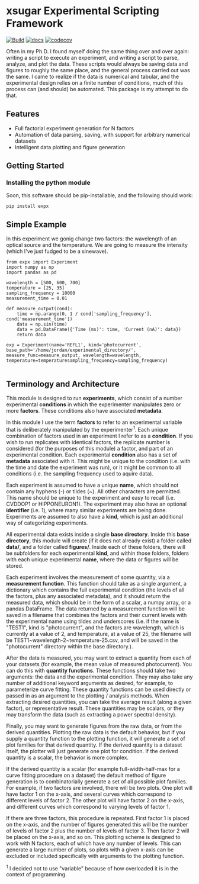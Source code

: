 # xsugar  Experimental Scripting Framework
[![Build](https://github.com/edmundsj/xsugar/actions/workflows/python-package-conda.yml/badge.svg)](https://github.com/edmundsj/xsugar/actions/workflows/python-package-conda.yml) [![docs](https://github.com/edmundsj/xsugar/actions/workflows/build-docs.yml/badge.svg)](https://github.com/edmundsj/xsugar/actions/workflows/build-docs.yml) [![codecov](https://codecov.io/gh/edmundsj/xsugar/branch/main/graph/badge.svg?token=yDhjXn4fZh)](https://codecov.io/gh/edmundsj/xsugar)

Often in my Ph.D. I found myself doing the same thing over and over again: writing a script to execute an experiment, and writing a script to parse, analyze, and plot the data. These scripts would always be saving data and figures to roughly the same place, and the general process carried out was the same. I came to realize if the data is numerical and tabular, and the experimental design relies on a finite number of conditions, much of this process can (and should) be automated. This package is my attempt to do that.

## Features
- Full factorial experiment generation for N factors
- Automation of data parsing, saving, with support for arbitrary numerical datasets
- Intelligent data plotting and figure generation

## Getting Started

### Installing the python module
Soon, this software should be pip-installable, and the following should work:

```
pip install expx
```

## Simple Example
In this experiment we gonig change two factors: the wavelength of an optical source and the temperature. We are going to measure the intensity (which I've just fudged to be a sinewave). 

```
from expx import Experiment
import numpy as np
import pandas as pd

wavelength = [500, 600, 700]
temperature = [25, 35]
sampling_frequency = 10000
measurement_time = 0.01

def measure_output(cond):
    time = np.arange(0, 1 / cond['sampling_frequency'], cond['measurement_time'])
    data = np.sin(time)
    data = pd.DataFrame({'Time (ms)': time, 'Current (nA)': data})
    return data

exp = Experiment(name='REFL1', kind='photocurrent', base_path='/home/jordan/experimental_directory/', measure_func=measure_output, wavelength=wavelength, temperature=temperaturesampling_frequency=sampling_frequency)
        
```

## Terminology and Architecture
This module is designed to run **experiments**, which consist of a number experimental **conditions** in which the experimenter manipulates zero or more **factors**. These conditions also have associated **metadata**. 

In this module I use the term **factors** to refer to an experimental variable that is deliberately manipulated by the experimenter<sup>1</sup>. Each unique combination of factors used in an experiment I refer to as a **condition**. If you wish to run replicates with identical factors, the replicate number is considered (for the purposes of this module) a factor, and part of an experimental condition. Each experimental **condition** also has a set of **metadata** associated with it. This might be unique to the condition (i.e. with the time and date the experiment was run), or it might be common to all conditions (i.e. the sampling frequency used to aquire data). 

Each experiment is assumed to have a unique **name**, which should not contain any hyphens (-) or tildes (~). All other characters are permitted. This name should be unique to the experiment and easy to recall (i.e. CVDDOP1 or HIPPONEURON1). The experiment may also have an optional **identifier** (i.e. 1), where many similar experiments are being done. Experiments are assumed to also have a **kind**, which is just an additional way of categorizing experiments.

All experimental data exists inside a single **base directory**. Inside this **base directory**, this module will create (if it does not already exist) a folder called **data/**, and a folder called **figures/**. Inside each of these folders, there will be subfolders for each experimental **kind**, and within those folders, folders with each unique experimental **name**, where the data or figures will be stored.

Each experiment involves the measurement of some quantity, via a **measurement function**. This function should take as a single argument, a dictionary which contains the full experimental condition (the levels of all the factors, plus any associated metadata), and it should return the measured data, which should be in the form of a scalar, a numpy array, or a pandas DataFrame. The data returned by a measurement function will be saved in a filename that combines the factors and their current levels with the experimental name using tildes and underscores (i.e. if the name is "TEST1", kind is "photocurrent", and the factors are wavelength, which is currently at a value of 2, and temperature, at a value of 25, the filename will be TEST1~wavelength-2~temperature-25.csv, and will be saved in the "photocurrent" directory within the base directory.). 

After the data is measured, you may want to extract a quantity from each of your datasets (for example, the mean value of measured photocurrent). You can do this with **quantity functions**. These functions should take two arguments: the data and the experimental condition. They may also take any number of additional keyword arguments as desired, for example, to parameterize curve fitting. These quantity functions can be used directly or passed in as an argument to the plotting / analysis methods. When extracting desired quantities, you can take the average result (along a given factor), or representative result. These quantities may be scalars, or they may transform the data (such as extracting a power spectral density).

Finally, you may want to generate figures from the raw data, or from the derived quantities. Plotting the raw data is the default behavior, but if you supply a quantity function to the plotting function, it will generate a set of plot families for that derived quantity. If the derived quantity is a dataset itself, the plotter will just generate one plot for condition. If the derived quantity is a scalar, the behavior is more complex.

If the derived quantity is a scalar (for example full-width-half-max for a curve fitting procedure on a dataset) the default method of figure generation is to combinatorially generate a set of all possible plot families. For example, if two factors are involved, there will be two plots. One plot will have factor 1 on the x-axis, and several curves which correspond to different levels of factor 2. The other plot will have factor 2 on the x-axis, and different curves which correspond to varying levels of factor 1.

If there are three factors, this procedure is repeated. First factor 1 is placed on the x-axis, and the number of figures generated this will be the number of levels of factor 2 plus the number of levels of factor 3. Then factor 2 will be placed on the x-axis, and so on. This plotting scheme is designed to work with N factors, each of which have any number of levels. This can generate a large number of plots, so plots with a given x-axis can be excluded or included specifically with arguments to the plotting function.

<sup>1</sup> I decided not to use "variable" because of how overloaded it is in the context of programming. 

